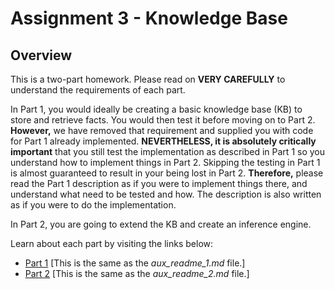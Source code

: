 # Assignment 3 - Knowledge Base


## Overview

This is a two-part homework. Please read on __VERY CAREFULLY__ to understand the requirements of each part.

In Part 1, you would ideally be creating a basic knowledge base (KB) to store and retrieve facts. You would then test it before moving on to Part 2. __However,__ we have removed that requirement and supplied you with code for Part 1 already implemented. __NEVERTHELESS, it is absolutely critically important__ that you still test the implementation as described in Part 1 so you understand how to implement things in Part 2. Skipping the testing in Part 1 is almost guaranteed to result in your being lost in Part 2. __Therefore,__ please read the Part 1 description as if you were to implement things there, and understand what need to be tested and how. The description is also written as if you were to do the implementation.

In Part 2, you are going to extend the KB and create an inference engine.

Learn about each part by visiting the links below:

- [Part 1](https://github.com/NU-MSAI-348/assignment-2-knowledge-base/blob/main/aux_readme_1.md) \[This is the same as the _aux_readme_1.md_ file.\]
- [Part 2](https://github.com/NU-MSAI-348/assignment-2-knowledge-base/blob/main/aux_readme_2.md) \[This is the same as the _aux_readme_2.md_ file.\]
